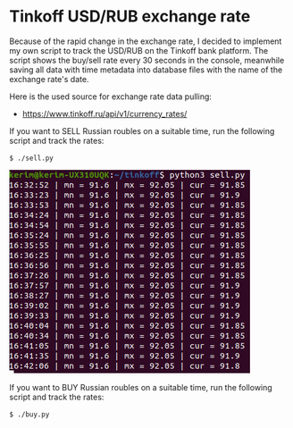 # Tinkoff USD/RUB exchange rate

Because of the rapid change in the exchange rate, I decided to implement my own script to track the USD/RUB on the Tinkoff bank platform. The script shows the buy/sell rate every 30 seconds in the console, meanwhile saving all data with time metadata into database files with the name of the exchange rate's date. 

Here is the used source for exchange rate data pulling:

- https://www.tinkoff.ru/api/v1/currency_rates/

If you want to SELL Russian roubles on a suitable time, run the following script and track the rates:

```
$ ./sell.py
```

![](https://github.com/KerimKochekov/tinkoff_USD-RUB/blob/main/sell.png)

If you want to BUY Russian roubles on a suitable time, run the following script and track the rates:

```
$ ./buy.py
```
